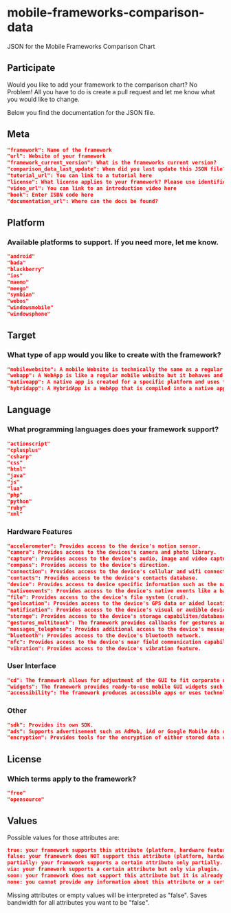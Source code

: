 # mobile-frameworks-comparison-data
JSON for the Mobile Frameworks Comparison Chart

## Participate

Would you like to add your framework to the comparison chart? No Problem! All you have to do is create a pull request and let me know what you would like to change.

Below you find the documentation for the JSON file.

## Meta

```json
"framework": Name of the framework
"url": Website of your framework
"framework_current_version": What is the frameworks current version?
"comparison_data_last_update": When did you last update this JSON file?
"tutorial_url": You can link to a tutorial here
"license": What license applies to your framework? Please use identifiers from https://tldrlegal.com/ because I love their efforts. (e.g. for MIT: https://tldrlegal.com/license/mit-license => "mit-license")
"video_url": You can link to an introduction video here
"book": Enter ISBN code here
"documentation_url": Where can the docs be found?
```

## Platform

### Available platforms to support. If you need more, let me know.

```json
"android"
"bada"
"blackberry"
"ios"
"maemo"
"meego"
"symbian"
"webos"
"windowsmobile"
"windowsphone"
```

## Target

### What type of app would you like to create with the framework?

```json
"mobilewebsite": A mobile Website is technically the same as a regular website except that it's size is adjusted to the smaller screen. It has a responsive layout.
"webapp": A WebApp is like a regular mobile website but it behaves and is used like a native app. The user interface looks like a native app but technologies used are those of the web.
"nativeapp": A native app is created for a specific platform and uses the required technologies such as an specific SDK or development language.
"hybridapp": A HybridApp is a WebApp that is compiled into a native app. Additional native features can be added to the WebApp which is then distributed as a native app.
```

## Language

### What programming languages does your framework support?

```json
"actionscript"
"cplusplus"
"csharp"
"css"
"html"
"java"
"js"
"lua"
"php"
"python"
"ruby"
"xml"
```

### Hardware Features

```json
"accelerometer": Provides access to the device's motion sensor.
"camera": Provides access to the devices's camera and photo library.
"capture": Provides access to the device's audio, image and video capture capabilities.
"compass": Provides access to the device's direction.
"connection": Provides access to the device's cellular and wifi connection information.
"contacts": Provides access to the device's contacts database.
"device": Provides access to device specific information such as the name, plattform or version.
"nativeevents": Provides access to the device's native events like a back or volume button.
"file": Provides access to the device's file system (crud).
"geolocation": Provides access to the device's GPS data or aided location specific information.
"notification": Provides access to the device's visual or audible device notifications.
"storage": Provides access to the device's storage capabilites/database.
"gestures_multitouch": The framework provides callbacks for gestures and multitouch events.
"messages_telephone": Provides additional access to the device's message and telephone capabilites such as triggering a call or sending a message.
"bluetooth": Provides access to the device's bluetooth network.
"nfc": Provides access to the device's near field communication capabilities
"vibration": Provides access to the device's vibration feature.
```

### User Interface

```json
"cd": The framework allows for adjustment of the GUI to fit corporate design requirements.
"widgets": The framework provides ready-to-use mobile GUI widgets such as datepickers or sliders.
"accessibility": The framework produces accessible apps or uses technologies such as WAI-ARIA suite.
```

### Other

```json
"sdk": Provides its own SDK.
"ads": Supports advertisement such as AdMob, iAd or Google Mobile Ads or provides services for any other adserver.
"encryption": Provides tools for the encryption of either stored data or communication.
```

## License

### Which terms apply to the framework?

```json
"free"
"opensource"
```

## Values

Possible values for those attributes are:

```json
true: your framework supports this attribute (platform, hardware feature, ...).
false: your framework does NOT support this attribute (platform, hardware feature, ...).
partially: your framework supports a certain attribute only partially. E.g.: it is true that your framework supports access to information about the current network but maybe only for wlan and not about 3G.
via: your framework supports a certain attribute but only via plugin.
soon: your framework does not support this attribute but it is already on your roadmap and will be implemented soon.
none: you cannot provide any information about this attribute or a certain attribute is not applicable.
```

Missing attributes or empty values will be interpreted as "false". Saves bandwidth for all attributes you want to be "false".
